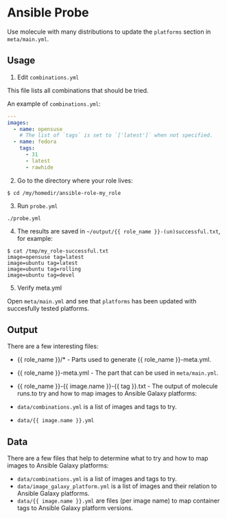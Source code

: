 Ansible Probe
=============

Use molecule with many distributions to update the `platforms` section in `meta/main.yml`.

Usage
-----

1. Edit `combinations.yml`

This file lists all combinations that should be tried.

An example of `combinations.yml`:

```yaml
---
images:
  - name: opensuse
    # The list of `tags` is set to `['latest']` when not specified.
  - name: fedora
    tags:
      - 31
      - latest
      - rawhide
```

2. Go to the directory where your role lives:

```
$ cd /my/homedir/ansible-role-my_role
```

3. Run `probe.yml`

```
./probe.yml
```

4. The results are saved in `~/output/{{ role_name }}-(un)successful.txt`, for example:

```
$ cat /tmp/my_role-successful.txt
image=opensuse tag=latest
image=ubuntu tag=latest
image=ubuntu tag=rolling
image=ubuntu tag=devel
```

5. Verify meta.yml

Open `meta/main.yml` and see that `platforms` has been updated with succesfully tested platforms.

Output
------

There are a few interesting files:

- {{ role_name }}/* - Parts used to generate {{ role_name }}-meta.yml.
- {{ role_name }}-meta.yml - The part that can be used in `meta/main.yml`.
- {{ role_name }}-{{ image.name }}-{{ tag }}.txt - The output of molecule runs.to try and how to map images to Ansible Galaxy platforms:

- `data/combinations.yml` is a list of images and tags to try.
- `data/{{ image.name }}.yml`

Data
----

There are a few files that help to determine what to try and how to map images to Ansible Galaxy platforms:

- `data/combinations.yml` is a list of images and tags to try.
- `data/image_galaxy_platform.yml` is a list of images and their relation to Ansible Galaxy platforms.
- `data/{{ image.name }}.yml` are files (per image name) to map container tags to Ansible Galaxy platform versions.
